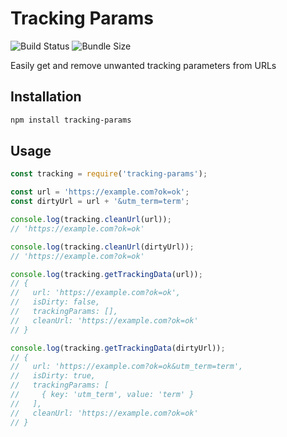 # Tracking Params

![Build Status](https://img.shields.io/github/workflow/status/dczysz/tracking-params/CI) ![Bundle Size](https://img.shields.io/bundlephobia/min/tracking-params)

Easily get and remove unwanted tracking parameters from URLs

## Installation

```bash
npm install tracking-params
```

## Usage

```js
const tracking = require('tracking-params');

const url = 'https://example.com?ok=ok';
const dirtyUrl = url + '&utm_term=term';

console.log(tracking.cleanUrl(url));
// 'https://example.com?ok=ok'

console.log(tracking.cleanUrl(dirtyUrl));
// 'https://example.com?ok=ok'

console.log(tracking.getTrackingData(url));
// {
//   url: 'https://example.com?ok=ok',
//   isDirty: false,
//   trackingParams: [],
//   cleanUrl: 'https://example.com?ok=ok'
// }

console.log(tracking.getTrackingData(dirtyUrl));
// {
//   url: 'https://example.com?ok=ok&utm_term=term',
//   isDirty: true,
//   trackingParams: [
//     { key: 'utm_term', value: 'term' }
//   ],
//   cleanUrl: 'https://example.com?ok=ok'
// }
```
